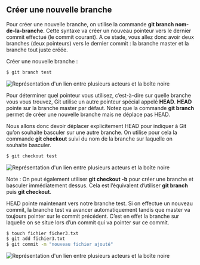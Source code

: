 ## Créer une nouvelle branche

Pour créer une nouvelle branche, on utilise la commande **git branch nom-de-la-branche**. Cette syntaxe va créer un nouveau pointeur vers le dernier commit effectué (le commit courant). A ce stade, vous allez donc avoir deux branches (deux pointeurs) vers le dernier commit : la branche master et la branche tout juste créée.

Créer une nouvelle branche :

```bash
$ git branch test
```

![Représentation d'un lien entre plusieurs acteurs et la boîte noire](branche-1-image-à-remplacer)

Pour déterminer quel pointeur vous utilisez, c’est-à-dire sur quelle branche vous vous trouvez, Git utilise un autre pointeur spécial appelé **HEAD**. **HEAD** pointe sur la branche master par défaut. Notez que la commande **git branch** permet de créer une nouvelle branche mais ne déplace pas HEAD.

Nous allons donc devoir déplacer explicitement HEAD pour indiquer à Git qu’on souhaite basculer sur une autre branche. On utilise pour cela la commande **git checkout** suivi du nom de la branche sur laquelle on souhaite basculer.

```bash
$ git checkout test
```

![Représentation d'un lien entre plusieurs acteurs et la boîte noire](branche-2-image-à-remplacer)

Note : On peut également utiliser **git checkout -b** pour créer une branche et basculer immédiatement dessus. Cela est l’équivalent d’utiliser **git branch** puis **git checkout**.

HEAD pointe maintenant vers notre branche test. Si on effectue un nouveau commit, la branche test va avancer automatiquement tandis que master va toujours pointer sur le commit précédent. C’est en effet la branche sur laquelle on se situe lors d’un commit qui va pointer sur ce commit.

```bash
$ touch fichier ficher3.txt
$ git add fichier3.txt
$ git commit -m "nouveau fichier ajouté"
```

![Représentation d'un lien entre plusieurs acteurs et la boîte noire](branche-3-image-à-remplacer)